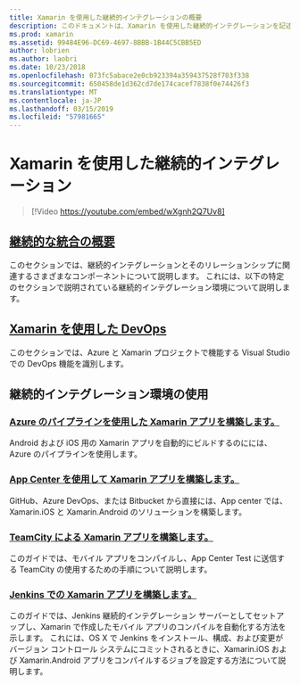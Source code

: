 ```yaml
---
title: Xamarin を使用した継続的インテグレーションの概要
description: このドキュメントは、Xamarin を使用した継続的インテグレーションを記述するためのガイドにリンクしています。 リンクされたコンテンツは、継続的インテグレーションの概要を説明し、App Center Build、TeamCity と Jenkins について説明します。
ms.prod: xamarin
ms.assetid: 99484E96-DC69-4697-8BBB-1B44C5CBB5ED
author: lobrien
ms.author: laobri
ms.date: 10/23/2018
ms.openlocfilehash: 073fc5abace2e0cb923394a359437528f703f338
ms.sourcegitcommit: 650458de1d362cd7de174cacef7838f0e74426f3
ms.translationtype: MT
ms.contentlocale: ja-JP
ms.lasthandoff: 03/15/2019
ms.locfileid: "57981665"
---
```

# <a name="continuous-integration-with-xamarin"></a>Xamarin を使用した継続的インテグレーション

> [!Video https://youtube.com/embed/wXgnh2Q7Uv8]

## <a name="introduction-to-continuous-integrationtoolsciintro-to-cimd"></a>[継続的な統合の概要](~/tools/ci/intro-to-ci.md)

このセクションでは、継続的インテグレーションとそのリレーションシップに関連するさまざまなコンポーネントについて説明します。 これには、以下の特定のセクションで説明されている継続的インテグレーション環境について説明します。

## <a name="devops-with-xamarintoolscidevopsmd"></a>[Xamarin を使用した DevOps](~/tools/ci/devops.md)

このセクションでは、Azure と Xamarin プロジェクトで機能する Visual Studio での DevOps 機能を識別します。

## <a name="working-with-continuous-integration-environments"></a>継続的インテグレーション環境の使用

### <a name="build-xamarin-apps-with-azure-pipelineshttpsdocsmicrosoftcomazuredevopspipelineslanguagesxamarin"></a>[Azure のパイプラインを使用した Xamarin アプリを構築します。](https://docs.microsoft.com/azure/devops/pipelines/languages/xamarin/)

Android および iOS 用の Xamarin アプリを自動的にビルドするのにには、Azure のパイプラインを使用します。

### <a name="build-xamarin-apps-using-app-centerhttpsdocsmicrosoftcomappcenterbuildxamarin"></a>[App Center を使用して Xamarin アプリを構築します。](https://docs.microsoft.com/appcenter/build/xamarin/)

GitHub、Azure DevOps、または Bitbucket から直接には、App center では、Xamarin.iOS と Xamarin.Android のソリューションを構築します。

### <a name="build-xamarin-apps-with-teamcitytoolsciteamcitymd"></a>[TeamCity による Xamarin アプリを構築します。](~/tools/ci/teamcity.md)

このガイドでは、モバイル アプリをコンパイルし、App Center Test に送信する TeamCity の使用するための手順について説明します。

### <a name="build-xamarin-apps-with-jenkinstoolscijenkins-walkthroughmd"></a>[Jenkins での Xamarin アプリを構築します。](~/tools/ci/jenkins-walkthrough.md)

このガイドでは、Jenkins 継続的インテグレーション サーバーとしてセットアップし、Xamarin で作成したモバイル アプリのコンパイルを自動化する方法を示します。 これには、OS X で Jenkins をインストール、構成、および変更がバージョン コントロール システムにコミットされるときに、Xamarin.iOS および Xamarin.Android アプリをコンパイルするジョブを設定する方法について説明します。
